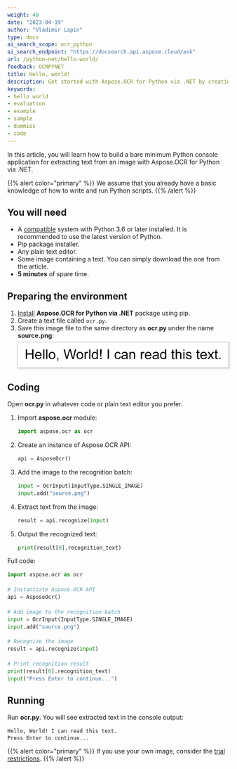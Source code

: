 ```yaml
---
weight: 40
date: "2023-04-19"
author: "Vladimir Lapin"
type: docs
ai_search_scope: ocr_python
ai_search_endpoint: "https://docsearch.api.aspose.cloud/ask"
url: /python-net/hello-world/
feedback: OCRPYNET
title: Hello, world!
description: Get started with Aspose.OCR for Python via .NET by creating and running a bare minimum example.
keywords:
- hello world
- evaluation
- example
- sample
- dummies
- code
---
```


In this article, you will learn how to build a bare minimum Python console application for extracting text from an image with Aspose.OCR for Python via .NET.

{{% alert color="primary" %}} 
We assume that you already have a basic knowledge of how to write and run Python scripts.
{{% /alert %}} 

## You will need

- A [compatible](/ocr/python-net/system-requirements/) system with Python 3.6 or later installed. It is recommended to use the latest version of Python.
- Pip package installer.
- Any plain text editor.
- Some image containing a text. You can simply download the one from the article.
- **5 minutes** of spare time.

## Preparing the environment

1. [Install](/ocr/python-net/installation/) **Aspose.OCR for Python via .NET** package using pip.
2. Create a text file called `ocr.py`.
3. Save this image file to the same directory as **ocr.py** under the name **source.png**:  
   <img src="source.png" alt="Source image" style="box-shadow: 1px 1px 4px 2px rgba(0,0,0,0.2);margin-top:8px;" />

## Coding

Open **ocr.py** in whatever code or plain text editor you prefer.

1. Import **aspose.ocr** module:  
   ```python
   import aspose.ocr as ocr
   ```
2. Create an instance of Aspose.OCR API:
   ```python
   api = AsposeOcr()
   ```
3. Add the image to the recognition batch:
   ```python
   input = OcrInput(InputType.SINGLE_IMAGE)
   input.add("source.png")
   ```
4. Extract text from the image:
   ```python
   result = api.recognize(input)
   ```
5. Output the recognized text:
   ```python
   print(result[0].recognition_text)
   ```

Full code:

```python
import aspose.ocr as ocr

# Instantiate Aspose.OCR API
api = AsposeOcr()

# Add image to the recognition batch
input = OcrInput(InputType.SINGLE_IMAGE)
input.add("source.png")

# Recognize the image
result = api.recognize(input)

# Print recognition result
print(result[0].recognition_text)
input("Press Enter to continue...")
```

## Running

Run **ocr.py**. You will see extracted text in the console output:

```
Hello, World! I can read this text.
Press Enter to continue...
```

{{% alert color="primary" %}} 
If you use your own image, consider the [trial restrictions](/ocr/net/licensing/).
{{% /alert %}} 
